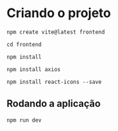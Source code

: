 # Criando o projeto

```
npm create vite@latest frontend
```

```
cd frontend
```

```
npm install
```

```
npm install axios
```

```
npm install react-icons --save
```

## Rodando a aplicação
```
npm run dev
```
